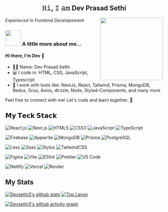 <h2 style="text-align: center;">𝙷𝚒, 𝙸 𝚊𝚖 Dev Prasad Sethi</h2>
<img align='right' src="https://media4.giphy.com/media/v1.Y2lkPTc5MGI3NjExd3F0NjU1Zmh1c3l1bnFmbzJjY2dzaGhnZmh5cWs3MzUyYjN1ODkxbyZlcD12MV9pbnRlcm5hbF9naWZfYnlfaWQmY3Q9Zw/LaVp0AyqR5bGsC5Cbm/giphy.gif" width="200">
<p><em>Experieced In Frontend Developement
</br>
</em></p>


### <img src="https://media.giphy.com/media/VgCDAzcKvsR6OM0uWg/giphy.gif" width="50"> A little more about me...  

#### Hi there, I'm Dev 👋

- 👨‍🏫 Name: Dev Prasad Sethi
- 💻 I code in: HTML, CSS, JavaScript, Typescript
- 🧰 I work with tools like: NextJs, React, Tailwind, Prisma, MongoDB, Redux, Scss, Axios, dirzzle,
    Node, Styled-Components, and many more

Feel free to connect with me! Let's code and learn together. 🚀

## 𝗠𝘆 𝗧𝗲𝗰𝗸 𝗦𝘁𝗮𝗰𝗸
![React.js](https://img.shields.io/badge/-React.js-%23282C34?style=flat-square&logo=react)
![Next.js](https://img.shields.io/badge/-Next.js-%23000000?style=flat-square&logo=nextdotjs)
![HTML5](https://img.shields.io/badge/-HTML5-%23E44D27?style=flat-square&logo=html5&logoColor=ffffff)
![CSS3](https://img.shields.io/badge/-CSS3-%231572B6?style=flat-square&logo=css3)
![JavaScript](https://img.shields.io/badge/-JavaScript-%23F7DF1C?style=flat-square&logo=javascript&logoColor=000000&labelColor=%23F7DF1C&color=%23FFCE5A)
![TypeScript](https://img.shields.io/badge/-TypeScript-007ACC?style=flat-square&logo=typescript&logoColor=white)


![Firebase](https://img.shields.io/badge/-Firebase-%23FFCA28?style=flat-square&logo=firebase&logoColor=ffffff)
![Appwrite](https://img.shields.io/badge/-Appwrite-%23005AFF?style=flat-square&logo=appwrite&logoColor=ffffff)
![MongoDB](https://img.shields.io/badge/-MongoDB-%234DB33D?style=flat-square&logo=mongodb&logoColor=ffffff)
![Prisma](https://img.shields.io/badge/-Prisma-%2320232A?style=flat-square&logo=prisma&logoColor=ffffff)
![PostgreSQL](https://img.shields.io/badge/-PostgreSQL-%23336791?style=flat-square&logo=postgresql&logoColor=ffffff)

![Less](https://img.shields.io/badge/-Less-%231d365d?style=flat-square&logo=less&logoColor=ffffff)
![Sass](https://img.shields.io/badge/-Sass-%23CC6699?style=flat-square&logo=sass&logoColor=ffffff)
![Stylus](https://img.shields.io/badge/-Stylus-%23333333?style=flat-square&logo=stylus)
![TailwindCSS](https://img.shields.io/badge/-TailwindCSS-%231a202c?style=flat-square&logo=tailwind-css)

![Figma](https://img.shields.io/badge/-Figma-%23F24E1E?style=flat-square&logo=figma&logoColor=ffffff)
![Vite](https://img.shields.io/badge/-Vite-%23646CFF?style=flat-square&logo=vite&logoColor=ffffff)
![ESlint](https://img.shields.io/badge/-ESLint-%234B32C3?style=flat-square&logo=eslint)
![Prettier](https://img.shields.io/badge/-Prettier-%23F7B93E?style=flat-square&logo=prettier&logoColor=ffffff)
![VS Code](https://img.shields.io/badge/-VSCode-%23007ACC?style=flat-square&logo=visual-studio-code)

![Netlify](https://img.shields.io/badge/-Netlify-%2300C7B7?style=flat-square&logo=netlify&logoColor=ffffff)
![Vercel](https://img.shields.io/badge/-Vercel-%23ffffff?style=flat-square&logo=vercel&logoColor=000000)
![Render](https://img.shields.io/badge/-Render-%2346E3B7?style=flat-square&logo=render&logoColor=ffffff)

## My Stats

[![Devsethi3's github stats](https://github-readme-stats.vercel.app/api?username=Devsethi3&show_icons=true&theme=dark&rank_icon=github&include_all_commits)](https://github.com/Devsethi3/)
[![Top Langs](https://github-readme-stats.vercel.app/api/top-langs/?username=Devsethi3&theme=dark&layout=compact)](https://github.com/Devsethi3/)

[![Devsethi3's github activity graph](https://github-readme-activity-graph.vercel.app/graph?username=Devsethi3&theme=github-compact)](https://github.com/Devsethi3/)

